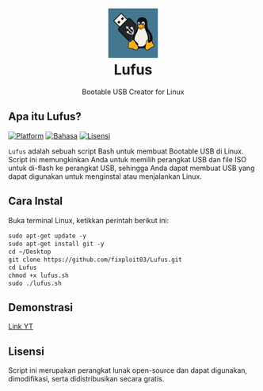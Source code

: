 <h1 align="center">
  <img src="https://github.com/fixploit03/Lufus/blob/main/lufus.png" width=100 height=100/><br>
Lufus</h1>

<p align="center">
  <span>Bootable USB Creator for Linux</span>
</p>

## Apa itu Lufus?

[![Platform](https://img.shields.io/badge/Platform-Linux-yellow?logo=linux)](https://www.kernel.org/)
[![Bahasa](https://img.shields.io/badge/Bahasa-Bash-green?logo=gnu-bash)](https://www.gnu.org/software/bash/)
[![Lisensi](https://img.shields.io/badge/Lisensi-MIT-lightgreen?logo=open-source-initiative)](https://github.com/fixploit03/Lufus/blob/main/LICENSE)

`Lufus` adalah sebuah script Bash untuk membuat Bootable USB di Linux. Script ini memungkinkan Anda untuk memilih perangkat USB dan file ISO untuk di-flash ke perangkat USB, sehingga Anda dapat membuat USB yang dapat digunakan untuk menginstal atau menjalankan Linux.

## Cara Instal

Buka terminal Linux, ketikkan perintah berikut ini:

```
sudo apt-get update -y
sudo apt-get install git -y
cd ~/Desktop
git clone https://github.com/fixploit03/Lufus.git
cd Lufus
chmod +x lufus.sh
sudo ./lufus.sh
```

## Demonstrasi

[Link YT]()

## Lisensi

Script ini merupakan perangkat lunak open-source dan dapat digunakan, dimodifikasi, serta didistribusikan secara gratis.
